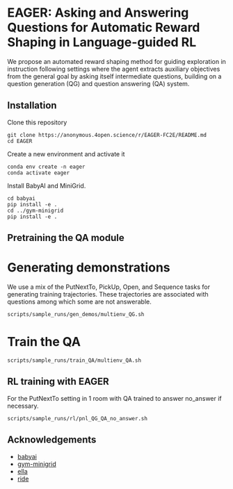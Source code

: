 # EAGER: Asking and Answering Questions for Automatic Reward Shaping in Language-guided RL



We propose an automated reward shaping method for guiding exploration in instruction following settings where the agent extracts auxiliary objectives from the general goal by asking itself intermediate questions, building on a question generation (QG) and question answering (QA) system.
## Installation
Clone this repository
```
git clone https://anonymous.4open.science/r/EAGER-FC2E/README.md
cd EAGER
```

Create a new environment and activate it

```
conda env create -n eager
conda activate eager
```

Install BabyAI and MiniGrid.

```
cd babyai
pip install -e .
cd ../gym-minigrid
pip install -e .
```

## Pretraining the QA module

# Generating demonstrations
We use a mix of the  PutNextTo, PickUp, Open, and Sequence tasks for generating training trajectories. These trajectories are associated with questions among which some are not answerable. 

```
scripts/sample_runs/gen_demos/multienv_QG.sh
```

# Train the QA

```
scripts/sample_runs/train_QA/multienv_QA.sh
```

## RL training with EAGER

For the PutNextTo setting in 1 room with QA trained to answer no_answer if necessary.

```
scripts/sample_runs/rl/pnl_QG_QA_no_answer.sh
```

## Acknowledgements

- [babyai](https://github.com/mila-iqia/babyai/tree/iclr19)
- [gym-minigrid](https://github.com/maximecb/gym-minigrid)
- [ella](https://github.com/Stanford-ILIAD/ELLA)
- [ride](https://github.com/facebookresearch/impact-driven-exploration)
